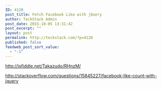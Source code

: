 ```yaml
---
ID: 4120
post_title: Fetch Facebook Like with jQuery
author: TeckStack Admin
post_date: 2015-10-05 13:31:42
post_excerpt: ""
layout: post
permalink: http://teckstack.com/?p=4120
published: false
feedweb_post_sort_value:
  - "-1"
---
```

http://jsfiddle.net/Takazudo/RHnzM/

http://stackoverflow.com/questions/15845227/facebook-like-count-with-jquery